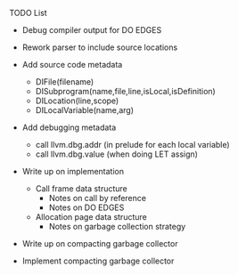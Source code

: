TODO List

* Debug compiler output for DO EDGES

* Rework parser to include source locations

* Add source code metadata
  - DIFile(filename)
  - DISubprogram(name,file,line,isLocal,isDefinition)
  - DILocation(line,scope)
  - DILocalVariable(name,arg)

* Add debugging metadata
  - call llvm.dbg.addr (in prelude for each local variable)
  - call llvm.dbg.value (when doing LET assign)

* Write up on implementation
  - Call frame data structure
    + Notes on call by reference
    + Notes on DO EDGES
  - Allocation page data structure
    + Notes on garbage collection strategy

* Write up on compacting garbage collector

* Implement compacting garbage collector
